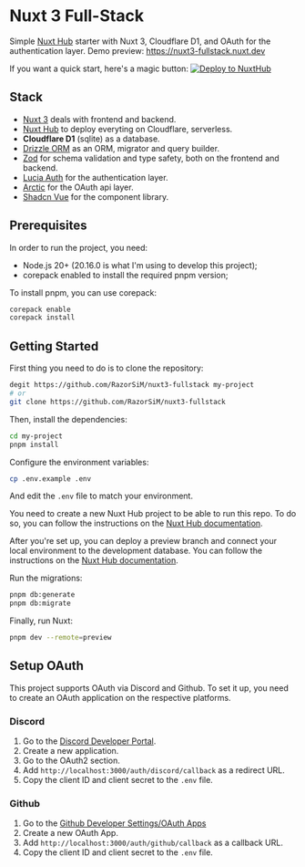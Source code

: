 # Nuxt 3 Full-Stack
Simple [Nuxt Hub](https://hub.nuxt.com) starter with Nuxt 3, Cloudflare D1, and OAuth for the authentication layer.
Demo preview: https://nuxt3-fullstack.nuxt.dev

If you want a quick start, here's a magic button:
[![Deploy to NuxtHub](https://hub.nuxt.com/button.svg)](https://hub.nuxt.com/new?repo=razorsim/nuxt3-fullstack)

## Stack
- [Nuxt 3](https://nuxt.com/) deals with frontend and backend.
- [Nuxt Hub](https://hub.nuxt.com/) to deploy everyting on Cloudflare, serverless.
- **Cloudflare D1** (sqlite) as a database.
- [Drizzle ORM](https://orm.drizzle.team/) as an ORM, migrator and query builder.
- [Zod](https://zod.dev/) for schema validation and type safety, both on the frontend and backend.
- [Lucia Auth](https://lucia-auth.com/) for the authentication layer.
- [Arctic](https://arctic.js.org/) for the OAuth api layer.
- [Shadcn Vue](https://www.shadcn-vue.com/) for the component library.

## Prerequisites
In order to run the project, you need:
- Node.js 20+ (20.16.0 is what I'm using to develop this project);
- corepack enabled to install the required pnpm version;

To install pnpm, you can use corepack:
```bash
corepack enable
corepack install
```

## Getting Started

First thing you need to do is to clone the repository:
```bash
degit https://github.com/RazorSiM/nuxt3-fullstack my-project
# or
git clone https://github.com/RazorSiM/nuxt3-fullstack
```

Then, install the dependencies:
```bash
cd my-project
pnpm install
```

Configure the environment variables:
```bash
cp .env.example .env
```
And edit the `.env` file to match your environment.

You need to create a new Nuxt Hub project to be able to run this repo. To do so, you can follow the instructions on the [Nuxt Hub documentation](https://hub.nuxt.com/docs/getting-started/deploy).

After you're set up, you can deploy a preview branch and connect your local environment to the development database. You can follow the instructions on the [Nuxt Hub documentation](https://hub.nuxt.com/docs/getting-started/remote-storage#local-development).

Run the migrations:
```bash
pnpm db:generate
pnpm db:migrate
```

Finally, run Nuxt:
```bash
pnpm dev --remote=preview
```

## Setup OAuth
This project supports OAuth via Discord and Github. To set it up, you need to create an OAuth application on the respective platforms.

### Discord
1. Go to the [Discord Developer Portal](https://discord.com/developers/applications).
2. Create a new application.
3. Go to the OAuth2 section.
4. Add `http://localhost:3000/auth/discord/callback` as a redirect URL.
5. Copy the client ID and client secret to the `.env` file.

### Github
1. Go to the [Github Developer Settings/OAuth Apps](https://github.com/settings/developers)
2. Create a new OAuth App.
3. Add `http://localhost:3000/auth/github/callback` as a callback URL.
4. Copy the client ID and client secret to the `.env` file.
